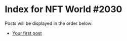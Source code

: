 # Index for NFT World #2030
Posts will be displayed in the order below:

- [Your first post](./001-first.md)

